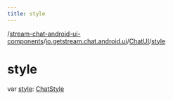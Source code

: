 ```yaml
---
title: style
---
```

/[stream-chat-android-ui-components](../../index.md)/[io.getstream.chat.android.ui](../index.md)/[ChatUI](index.md)/[style](style.md)  
  
  
  
# style  
var [style](style.md): [ChatStyle](../../io.getstream.chat.android.ui.common.style/ChatStyle/index.md)
